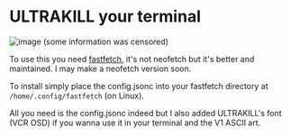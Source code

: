 # ULTRAKILL your terminal

![image](https://github.com/clairedotpng/ULTRAKILL-fetch/blob/main/showcase.png)
(some information was censored)

To use this you need [fastfetch](https://github.com/fastfetch-cli/fastfetch), it's not neofetch but it's better and maintained. I may make a neofetch version soon.

To install simply place the config.jsonc into your fastfetch directory at `/home/.config/fastfetch` (on Linux). 

All you need is the config.jsonc indeed but I also added ULTRAKILL's font (VCR OSD) if you wanna use it in your terminal and the V1 ASCII art.
